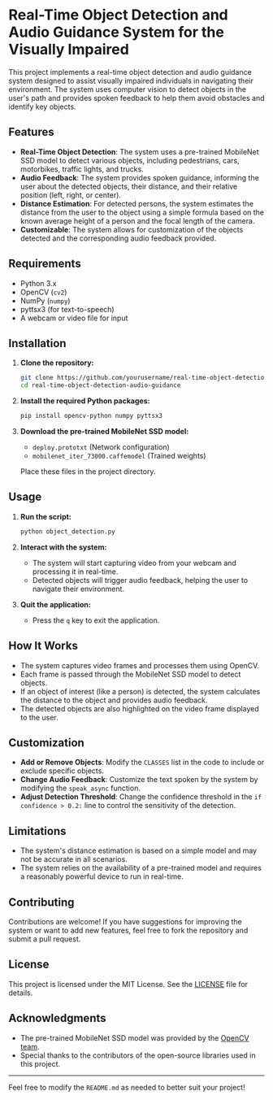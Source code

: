 # Real-Time Object Detection and Audio Guidance System for the Visually Impaired

This project implements a real-time object detection and audio guidance system designed to assist visually impaired individuals in navigating their environment. The system uses computer vision to detect objects in the user's path and provides spoken feedback to help them avoid obstacles and identify key objects.

## Features

- **Real-Time Object Detection**: The system uses a pre-trained MobileNet SSD model to detect various objects, including pedestrians, cars, motorbikes, traffic lights, and trucks.
- **Audio Feedback**: The system provides spoken guidance, informing the user about the detected objects, their distance, and their relative position (left, right, or center).
- **Distance Estimation**: For detected persons, the system estimates the distance from the user to the object using a simple formula based on the known average height of a person and the focal length of the camera.
- **Customizable**: The system allows for customization of the objects detected and the corresponding audio feedback provided.

## Requirements

- Python 3.x
- OpenCV (`cv2`)
- NumPy (`numpy`)
- pyttsx3 (for text-to-speech)
- A webcam or video file for input

## Installation

1. **Clone the repository:**

   ```bash
   git clone https://github.com/yourusername/real-time-object-detection-audio-guidance.git
   cd real-time-object-detection-audio-guidance
   ```

2. **Install the required Python packages:**

   ```bash
   pip install opencv-python numpy pyttsx3
   ```

3. **Download the pre-trained MobileNet SSD model:**

   - `deploy.prototxt` (Network configuration)
   - `mobilenet_iter_73000.caffemodel` (Trained weights)

   Place these files in the project directory.

## Usage

1. **Run the script:**

   ```bash
   python object_detection.py
   ```

2. **Interact with the system:**

   - The system will start capturing video from your webcam and processing it in real-time.
   - Detected objects will trigger audio feedback, helping the user to navigate their environment.

3. **Quit the application:**

   - Press the `q` key to exit the application.

## How It Works

- The system captures video frames and processes them using OpenCV.
- Each frame is passed through the MobileNet SSD model to detect objects.
- If an object of interest (like a person) is detected, the system calculates the distance to the object and provides audio feedback.
- The detected objects are also highlighted on the video frame displayed to the user.

## Customization

- **Add or Remove Objects**: Modify the `CLASSES` list in the code to include or exclude specific objects.
- **Change Audio Feedback**: Customize the text spoken by the system by modifying the `speak_async` function.
- **Adjust Detection Threshold**: Change the confidence threshold in the `if confidence > 0.2:` line to control the sensitivity of the detection.

## Limitations

- The system's distance estimation is based on a simple model and may not be accurate in all scenarios.
- The system relies on the availability of a pre-trained model and requires a reasonably powerful device to run in real-time.

## Contributing

Contributions are welcome! If you have suggestions for improving the system or want to add new features, feel free to fork the repository and submit a pull request.

## License

This project is licensed under the MIT License. See the [LICENSE](LICENSE) file for details.

## Acknowledgments

- The pre-trained MobileNet SSD model was provided by the [OpenCV team](https://opencv.org/).
- Special thanks to the contributors of the open-source libraries used in this project.

---

Feel free to modify the `README.md` as needed to better suit your project!

